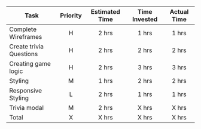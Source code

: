 | Task | Priority | Estimated Time | Time Invested | Actual Time |
| --- | :---: |  :---: | :---: | :---: |
| Complete Wireframes | H | 2 hrs| 1 hrs | 1 hrs |
| Create trivia Questions | H |  2 hrs| 2 hrs | 2 hrs |
| Creating game logic | H | 2 hrs| 3 hrs |  3 hrs  |
| Styling| M | 1 hrs|   2 hrs|  2 hrs |
| Responsive Styling | L | 2 hrs| 1 hrs |  1 hrs  |
| Trivia modal | M | 2 hrs | X hrs | X hrs
| Total | X | X  hrs |X  hrs  |  X hrs|
